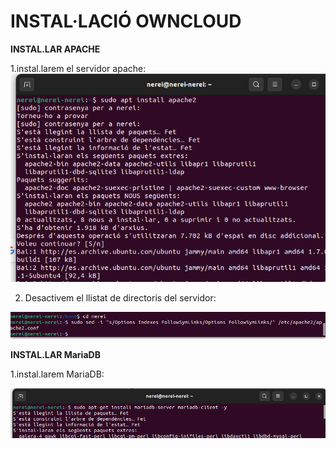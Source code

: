 # INSTAL·LACIÓ OWNCLOUD

**INSTAL.LAR APACHE** 

1.instal.larem el servidor apache:
![](FOTO1.png)

2. Desactivem el llistat de directoris del servidor:

![](FOTO5.png)

**INSTAL.LAR MariaDB**

1.instal.larem MariaDB:

![](FOTO6.png)

